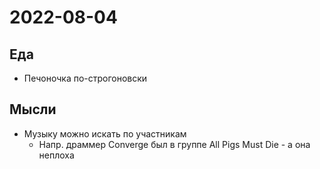 # 2022-08-04

## Еда

- Печоночка по-строгоновски

## Мысли

- Музыку можно искать по участникам
    - Напр. драммер Converge был в группе All Pigs Must Die - а она неплоха


